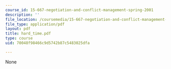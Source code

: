 ```yaml
---
course_id: 15-667-negotiation-and-conflict-management-spring-2001
description: ''
file_location: /coursemedia/15-667-negotiation-and-conflict-management-spring-2001/70048f98466c9d5742b87c5483025dfa_hard_time.pdf
file_type: application/pdf
layout: pdf
title: hard_time.pdf
type: course
uid: 70048f98466c9d5742b87c5483025dfa

---
```

None